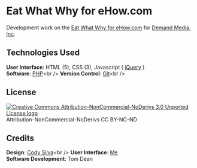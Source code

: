 # Eat What Why for eHow.com

Development work on the [Eat What Why for eHow.com]("http://eatwhatwhy.ehow.com/") for [Demand Media, Inc]("http://demandmedia.com/").

## Technologies Used
**User Interface**: HTML (5), CSS (3), Javascript ( [jQuery]("http://jquery.com/") )<br />
**Software**: [PHP]("http://php.net/")<br />
**Version Control**: [Git]("http://git-scm.com")<br />

## License
[![Creative Commons Attribution-NonCommercial-NoDerivs 3.0 Unported License logo](http://i.creativecommons.org/l/by-nc-nd/3.0/80x15.png "Creative Commons Attribution-NonCommercial-NoDerivs 3.0 Unported License")](license.md)<br />
Attribution-NonCommercial-NoDerivs CC BY-NC-ND

## Credits
**Design**: [Cody Silva]("http://www.codysilva.com/")<br />
**User Interface**: [Me](http://twitter.com/apermanentwreck)<br />
**Software Development**: Tom Dean<br />